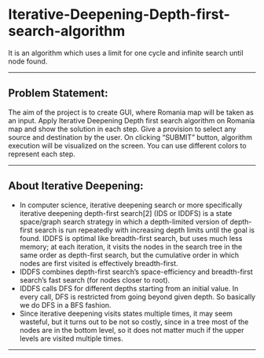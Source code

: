 # Iterative-Deepening-Depth-first-search-algorithm
It is an algorithm which uses a limit for one cycle and infinite search until node found.

---
## Problem Statement:
The aim of the project is to create GUI, where Romania map will be taken as an
input. Apply Iterative Deepening Depth first search algorithm on Romania
map and show the solution in each step. Give a provision to select any source
and destination by the user. On clicking “SUBMIT” button, algorithm execution
will be visualized on the screen. You can use different colors to represent each
step.

---
## About Iterative Deepening:
* In computer science, iterative deepening search or more specifically iterative deepening depth-first search[2] (IDS or IDDFS) is a state space/graph search strategy in which a depth-limited version of depth-first search is run repeatedly with increasing depth limits until the goal is found. IDDFS is optimal like breadth-first search, but uses much less memory; at each iteration, it visits the nodes in the search tree in the same order as depth-first search, but the cumulative order in which nodes are first visited is effectively breadth-first.
* IDDFS combines depth-first search’s space-efficiency and breadth-first search’s fast search (for nodes closer to root).
* IDDFS calls DFS for different depths starting from an initial value. In every call, DFS is restricted from going beyond given depth. So basically we do DFS in a BFS fashion.
* Since iterative deepening visits states multiple times, it may seem wasteful, but it turns out to be not so costly, since in a tree most of the nodes are in the bottom level, so it does not matter much if the upper levels are visited multiple times.

---
